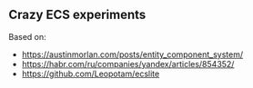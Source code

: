 ## Crazy ECS experiments

Based on:
- https://austinmorlan.com/posts/entity_component_system/
- https://habr.com/ru/companies/yandex/articles/854352/
- https://github.com/Leopotam/ecslite
